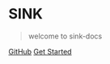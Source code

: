 # SINK

> welcome to sink-docs

[GitHub](https://github.com/SINK-MASTER/sink_master)
[Get Started](README.md)
